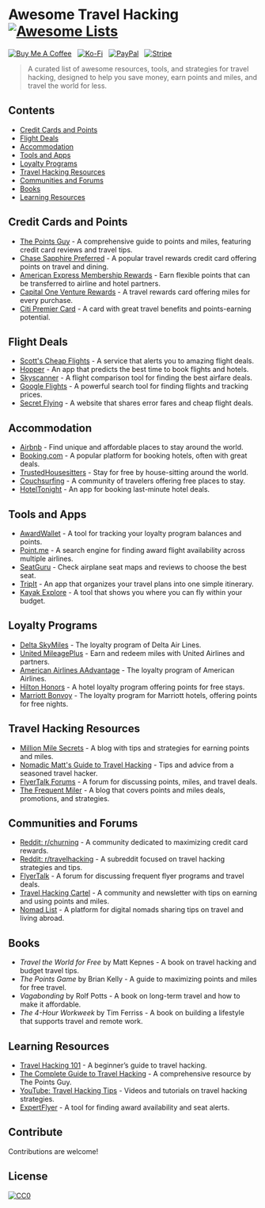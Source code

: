 # Awesome Travel Hacking [![Awesome Lists](https://srv-cdn.himpfen.io/badges/awesome-lists/awesomelists-flat.svg)](https://github.com/awesomelistsio/awesome)

[![Buy Me A Coffee](https://srv-cdn.himpfen.io/badges/buymeacoffee/buymeacoffee-flat.svg)](https://tinyurl.com/2h9aktmd) &nbsp; [![Ko-Fi](https://srv-cdn.himpfen.io/badges/kofi/kofi-flat.svg)](https://tinyurl.com/d4xnrptz) &nbsp; [![PayPal](https://srv-cdn.himpfen.io/badges/paypal/paypal-flat.svg)](https://tinyurl.com/mr22naua) &nbsp; [![Stripe](https://srv-cdn.himpfen.io/badges/stripe/stripe-flat.svg)](https://tinyurl.com/e8ymxdw3)

> A curated list of awesome resources, tools, and strategies for travel hacking, designed to help you save money, earn points and miles, and travel the world for less.

## Contents

- [Credit Cards and Points](#credit-cards-and-points)
- [Flight Deals](#flight-deals)
- [Accommodation](#accommodation)
- [Tools and Apps](#tools-and-apps)
- [Loyalty Programs](#loyalty-programs)
- [Travel Hacking Resources](#travel-hacking-resources)
- [Communities and Forums](#communities-and-forums)
- [Books](#books)
- [Learning Resources](#learning-resources)

## Credit Cards and Points

- [The Points Guy](https://thepointsguy.com/) - A comprehensive guide to points and miles, featuring credit card reviews and travel tips.
- [Chase Sapphire Preferred](https://creditcards.chase.com/travel-credit-cards/sapphire/preferred) - A popular travel rewards credit card offering points on travel and dining.
- [American Express Membership Rewards](https://www.americanexpress.com/) - Earn flexible points that can be transferred to airline and hotel partners.
- [Capital One Venture Rewards](https://www.capitalone.com/credit-cards/venture/) - A travel rewards card offering miles for every purchase.
- [Citi Premier Card](https://www.citi.com/credit-cards/citi-premier-credit-card) - A card with great travel benefits and points-earning potential.

## Flight Deals

- [Scott's Cheap Flights](https://www.scottscheapflights.com/) - A service that alerts you to amazing flight deals.
- [Hopper](https://www.hopper.com/) - An app that predicts the best time to book flights and hotels.
- [Skyscanner](https://www.skyscanner.com/) - A flight comparison tool for finding the best airfare deals.
- [Google Flights](https://www.google.com/flights) - A powerful search tool for finding flights and tracking prices.
- [Secret Flying](https://www.secretflying.com/) - A website that shares error fares and cheap flight deals.

## Accommodation

- [Airbnb](https://www.airbnb.com/) - Find unique and affordable places to stay around the world.
- [Booking.com](https://www.booking.com/) - A popular platform for booking hotels, often with great deals.
- [TrustedHousesitters](https://www.trustedhousesitters.com/) - Stay for free by house-sitting around the world.
- [Couchsurfing](https://www.couchsurfing.com/) - A community of travelers offering free places to stay.
- [HotelTonight](https://www.hoteltonight.com/) - An app for booking last-minute hotel deals.

## Tools and Apps

- [AwardWallet](https://awardwallet.com/) - A tool for tracking your loyalty program balances and points.
- [Point.me](https://www.point.me/) - A search engine for finding award flight availability across multiple airlines.
- [SeatGuru](https://www.seatguru.com/) - Check airplane seat maps and reviews to choose the best seat.
- [TripIt](https://www.tripit.com/) - An app that organizes your travel plans into one simple itinerary.
- [Kayak Explore](https://www.kayak.com/explore) - A tool that shows you where you can fly within your budget.

## Loyalty Programs

- [Delta SkyMiles](https://www.delta.com/skymiles) - The loyalty program of Delta Air Lines.
- [United MileagePlus](https://www.united.com/mileageplus/) - Earn and redeem miles with United Airlines and partners.
- [American Airlines AAdvantage](https://www.aa.com/aadvantage) - The loyalty program of American Airlines.
- [Hilton Honors](https://www.hilton.com/en/hilton-honors/) - A hotel loyalty program offering points for free stays.
- [Marriott Bonvoy](https://www.marriott.com/loyalty.mi) - The loyalty program for Marriott hotels, offering points for free nights.

## Travel Hacking Resources

- [Million Mile Secrets](https://millionmilesecrets.com/) - A blog with tips and strategies for earning points and miles.
- [Nomadic Matt's Guide to Travel Hacking](https://www.nomadicmatt.com/travel-tips/travel-hacking/) - Tips and advice from a seasoned travel hacker.
- [FlyerTalk Forums](https://www.flyertalk.com/) - A forum for discussing points, miles, and travel deals.
- [The Frequent Miler](https://frequentmiler.com/) - A blog that covers points and miles deals, promotions, and strategies.

## Communities and Forums

- [Reddit: r/churning](https://www.reddit.com/r/churning/) - A community dedicated to maximizing credit card rewards.
- [Reddit: r/travelhacking](https://www.reddit.com/r/travelhacking/) - A subreddit focused on travel hacking strategies and tips.
- [FlyerTalk](https://www.flyertalk.com/) - A forum for discussing frequent flyer programs and travel deals.
- [Travel Hacking Cartel](https://travelhacking.org/) - A community and newsletter with tips on earning and using points and miles.
- [Nomad List](https://nomadlist.com/) - A platform for digital nomads sharing tips on travel and living abroad.

## Books

- *Travel the World for Free* by Matt Kepnes - A book on travel hacking and budget travel tips.
- *The Points Game* by Brian Kelly - A guide to maximizing points and miles for free travel.
- *Vagabonding* by Rolf Potts - A book on long-term travel and how to make it affordable.
- *The 4-Hour Workweek* by Tim Ferriss - A book on building a lifestyle that supports travel and remote work.

## Learning Resources

- [Travel Hacking 101](https://www.travelhacking101.com/) - A beginner’s guide to travel hacking.
- [The Complete Guide to Travel Hacking](https://thepointsguy.com/guide/complete-guide-to-travel-hacking/) - A comprehensive resource by The Points Guy.
- [YouTube: Travel Hacking Tips](https://www.youtube.com/results?search_query=travel+hacking+tips) - Videos and tutorials on travel hacking strategies.
- [ExpertFlyer](https://www.expertflyer.com/) - A tool for finding award availability and seat alerts.

## Contribute

Contributions are welcome!

## License

[![CC0](https://mirrors.creativecommons.org/presskit/buttons/88x31/svg/by-sa.svg)](http://creativecommons.org/licenses/by-sa/4.0/)

